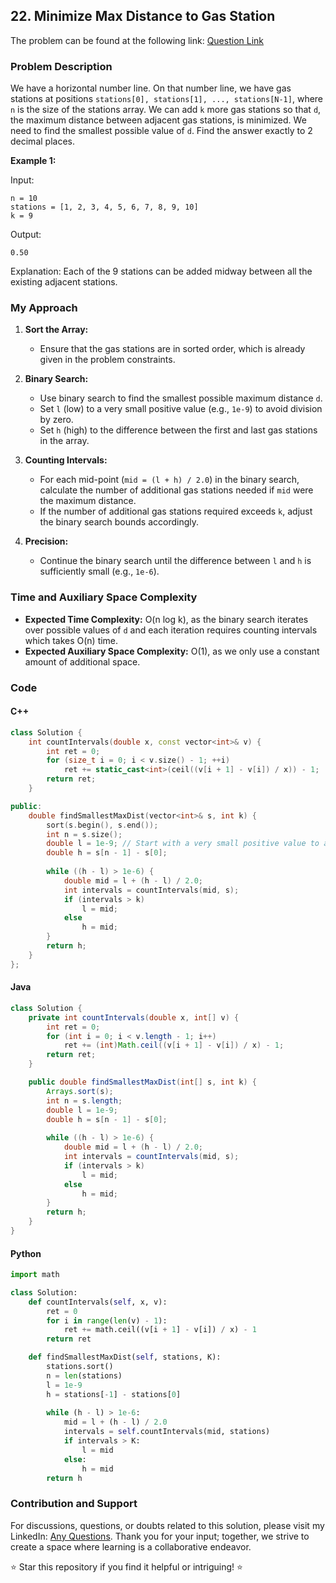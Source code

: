 ## 22. Minimize Max Distance to Gas Station

The problem can be found at the following link: [Question Link](https://www.geeksforgeeks.org/problems/minimize-max-distance-to-gas-station/1)

### Problem Description

We have a horizontal number line. On that number line, we have gas stations at positions `stations[0], stations[1], ..., stations[N-1]`, where `n` is the size of the stations array. We can add `k` more gas stations so that `d`, the maximum distance between adjacent gas stations, is minimized. We need to find the smallest possible value of `d`. Find the answer exactly to 2 decimal places.

**Example 1:**

Input:
```
n = 10
stations = [1, 2, 3, 4, 5, 6, 7, 8, 9, 10]
k = 9
```
Output:
```
0.50
```
Explanation:
Each of the 9 stations can be added midway between all the existing adjacent stations.

### My Approach

1. **Sort the Array:**
   - Ensure that the gas stations are in sorted order, which is already given in the problem constraints.

2. **Binary Search:**
   - Use binary search to find the smallest possible maximum distance `d`.
   - Set `l` (low) to a very small positive value (e.g., `1e-9`) to avoid division by zero.
   - Set `h` (high) to the difference between the first and last gas stations in the array.

3. **Counting Intervals:**
   - For each mid-point (`mid = (l + h) / 2.0`) in the binary search, calculate the number of additional gas stations needed if `mid` were the maximum distance.
   - If the number of additional gas stations required exceeds `k`, adjust the binary search bounds accordingly.

4. **Precision:**
   - Continue the binary search until the difference between `l` and `h` is sufficiently small (e.g., `1e-6`).

### Time and Auxiliary Space Complexity

- **Expected Time Complexity:** O(n log k), as the binary search iterates over possible values of `d` and each iteration requires counting intervals which takes O(n) time.
- **Expected Auxiliary Space Complexity:** O(1), as we only use a constant amount of additional space.

### Code

#### C++

```cpp
class Solution {
    int countIntervals(double x, const vector<int>& v) {
        int ret = 0;
        for (size_t i = 0; i < v.size() - 1; ++i)
            ret += static_cast<int>(ceil((v[i + 1] - v[i]) / x)) - 1;
        return ret;
    }

public:
    double findSmallestMaxDist(vector<int>& s, int k) {
        sort(s.begin(), s.end());
        int n = s.size();
        double l = 1e-9; // Start with a very small positive value to avoid division by zero
        double h = s[n - 1] - s[0];
        
        while ((h - l) > 1e-6) {
            double mid = l + (h - l) / 2.0;
            int intervals = countIntervals(mid, s);
            if (intervals > k)
                l = mid;
            else
                h = mid;
        }
        return h;
    }
};
```

#### Java

```java
class Solution {
    private int countIntervals(double x, int[] v) {
        int ret = 0;
        for (int i = 0; i < v.length - 1; i++)
            ret += (int)Math.ceil((v[i + 1] - v[i]) / x) - 1;
        return ret;
    }

    public double findSmallestMaxDist(int[] s, int k) {
        Arrays.sort(s);
        int n = s.length;
        double l = 1e-9;
        double h = s[n - 1] - s[0];
        
        while ((h - l) > 1e-6) {
            double mid = l + (h - l) / 2.0;
            int intervals = countIntervals(mid, s);
            if (intervals > k)
                l = mid;
            else
                h = mid;
        }
        return h;
    }
}
```

#### Python

```python
import math

class Solution:
    def countIntervals(self, x, v):
        ret = 0
        for i in range(len(v) - 1):
            ret += math.ceil((v[i + 1] - v[i]) / x) - 1
        return ret

    def findSmallestMaxDist(self, stations, K):
        stations.sort()
        n = len(stations)
        l = 1e-9
        h = stations[-1] - stations[0]
        
        while (h - l) > 1e-6:
            mid = l + (h - l) / 2.0
            intervals = self.countIntervals(mid, stations)
            if intervals > K:
                l = mid
            else:
                h = mid
        return h
```

### Contribution and Support

For discussions, questions, or doubts related to this solution, please visit my LinkedIn: [Any Questions](https://www.linkedin.com/in/het-patel-8b110525a/).
Thank you for your input; together, we strive to create a space where learning is a collaborative endeavor.

⭐ Star this repository if you find it helpful or intriguing! ⭐
